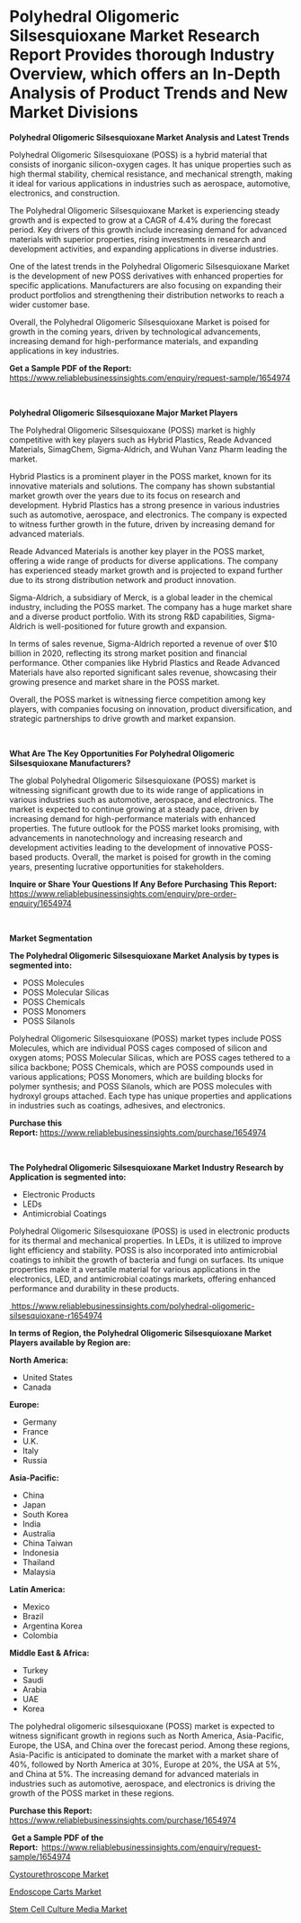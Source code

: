 <p><h1>Polyhedral Oligomeric Silsesquioxane Market Research Report Provides thorough Industry Overview, which offers an In-Depth Analysis of Product Trends and New Market Divisions</h1></p><p><strong>Polyhedral Oligomeric Silsesquioxane Market Analysis and Latest Trends</strong></p>
<p><p>Polyhedral Oligomeric Silsesquioxane (POSS) is a hybrid material that consists of inorganic silicon-oxygen cages. It has unique properties such as high thermal stability, chemical resistance, and mechanical strength, making it ideal for various applications in industries such as aerospace, automotive, electronics, and construction.</p><p>The Polyhedral Oligomeric Silsesquioxane Market is experiencing steady growth and is expected to grow at a CAGR of 4.4% during the forecast period. Key drivers of this growth include increasing demand for advanced materials with superior properties, rising investments in research and development activities, and expanding applications in diverse industries.</p><p>One of the latest trends in the Polyhedral Oligomeric Silsesquioxane Market is the development of new POSS derivatives with enhanced properties for specific applications. Manufacturers are also focusing on expanding their product portfolios and strengthening their distribution networks to reach a wider customer base.</p><p>Overall, the Polyhedral Oligomeric Silsesquioxane Market is poised for growth in the coming years, driven by technological advancements, increasing demand for high-performance materials, and expanding applications in key industries.</p></p>
<p><strong>Get a Sample PDF of the Report:&nbsp;</strong> <a href="https://www.reliablebusinessinsights.com/enquiry/request-sample/1654974">https://www.reliablebusinessinsights.com/enquiry/request-sample/1654974</a></p>
<p>&nbsp;</p>
<p><strong>Polyhedral Oligomeric Silsesquioxane Major Market Players</strong></p>
<p><p>The Polyhedral Oligomeric Silsesquioxane (POSS) market is highly competitive with key players such as Hybrid Plastics, Reade Advanced Materials, SimagChem, Sigma-Aldrich, and Wuhan Vanz Pharm leading the market. </p><p>Hybrid Plastics is a prominent player in the POSS market, known for its innovative materials and solutions. The company has shown substantial market growth over the years due to its focus on research and development. Hybrid Plastics has a strong presence in various industries such as automotive, aerospace, and electronics. The company is expected to witness further growth in the future, driven by increasing demand for advanced materials.</p><p>Reade Advanced Materials is another key player in the POSS market, offering a wide range of products for diverse applications. The company has experienced steady market growth and is projected to expand further due to its strong distribution network and product innovation.</p><p>Sigma-Aldrich, a subsidiary of Merck, is a global leader in the chemical industry, including the POSS market. The company has a huge market share and a diverse product portfolio. With its strong R&D capabilities, Sigma-Aldrich is well-positioned for future growth and expansion.</p><p>In terms of sales revenue, Sigma-Aldrich reported a revenue of over $10 billion in 2020, reflecting its strong market position and financial performance. Other companies like Hybrid Plastics and Reade Advanced Materials have also reported significant sales revenue, showcasing their growing presence and market share in the POSS market.</p><p>Overall, the POSS market is witnessing fierce competition among key players, with companies focusing on innovation, product diversification, and strategic partnerships to drive growth and market expansion.</p></p>
<p>&nbsp;</p>
<p><strong>What Are The Key Opportunities For Polyhedral Oligomeric Silsesquioxane Manufacturers?</strong></p>
<p><p>The global Polyhedral Oligomeric Silsesquioxane (POSS) market is witnessing significant growth due to its wide range of applications in various industries such as automotive, aerospace, and electronics. The market is expected to continue growing at a steady pace, driven by increasing demand for high-performance materials with enhanced properties. The future outlook for the POSS market looks promising, with advancements in nanotechnology and increasing research and development activities leading to the development of innovative POSS-based products. Overall, the market is poised for growth in the coming years, presenting lucrative opportunities for stakeholders.</p></p>
<p><strong>Inquire or Share Your Questions If Any Before Purchasing This Report:</strong> <a href="https://www.reliablebusinessinsights.com/enquiry/pre-order-enquiry/1654974">https://www.reliablebusinessinsights.com/enquiry/pre-order-enquiry/1654974</a></p>
<p>&nbsp;</p>
<p><strong>Market Segmentation</strong></p>
<p><strong>The Polyhedral Oligomeric Silsesquioxane Market Analysis by types is segmented into:</strong></p>
<p><ul><li>POSS Molecules</li><li>POSS Molecular Silicas</li><li>POSS Chemicals</li><li>POSS Monomers</li><li>POSS Silanols</li></ul></p>
<p><p>Polyhedral Oligomeric Silsesquioxane (POSS) market types include POSS Molecules, which are individual POSS cages composed of silicon and oxygen atoms; POSS Molecular Silicas, which are POSS cages tethered to a silica backbone; POSS Chemicals, which are POSS compounds used in various applications; POSS Monomers, which are building blocks for polymer synthesis; and POSS Silanols, which are POSS molecules with hydroxyl groups attached. Each type has unique properties and applications in industries such as coatings, adhesives, and electronics.</p></p>
<p><strong>Purchase this Report:&nbsp;</strong><a href="https://www.reliablebusinessinsights.com/purchase/1654974">https://www.reliablebusinessinsights.com/purchase/1654974</a></p>
<p>&nbsp;</p>
<p><strong>The Polyhedral Oligomeric Silsesquioxane Market Industry Research by Application is segmented into:</strong></p>
<p><ul><li>Electronic Products</li><li>LEDs</li><li>Antimicrobial Coatings</li></ul></p>
<p><p>Polyhedral Oligomeric Silsesquioxane (POSS) is used in electronic products for its thermal and mechanical properties. In LEDs, it is utilized to improve light efficiency and stability. POSS is also incorporated into antimicrobial coatings to inhibit the growth of bacteria and fungi on surfaces. Its unique properties make it a versatile material for various applications in the electronics, LED, and antimicrobial coatings markets, offering enhanced performance and durability in these products.</p></p>
<p><a href="https://www.reliablebusinessinsights.com/polyhedral-oligomeric-silsesquioxane-r1654974">&nbsp;https://www.reliablebusinessinsights.com/polyhedral-oligomeric-silsesquioxane-r1654974</a></p>
<p><strong>In terms of Region, the Polyhedral Oligomeric Silsesquioxane Market Players available by Region are:</strong></p>
<p>
    <p> <strong> North America: </strong>
        <ul>
            <li>United States</li>
            <li>Canada</li>
        </ul>
        </p> 
    <p> <strong> Europe: </strong>
        <ul>
            <li>Germany</li>
            <li>France</li>
            <li>U.K.</li>
            <li>Italy</li>
            <li>Russia</li>
        </ul>
        </p> 
    <p> <strong> Asia-Pacific: </strong>
        <ul>
            <li>China</li>
            <li>Japan</li>
            <li>South Korea</li>
            <li>India</li>
            <li>Australia</li>
            <li>China Taiwan</li>
            <li>Indonesia</li>
            <li>Thailand</li>
            <li>Malaysia</li>
        </ul>
        </p> 
    <p> <strong> Latin America: </strong>
        <ul>
            <li>Mexico</li>
            <li>Brazil</li>
            <li>Argentina Korea</li>
            <li>Colombia</li>
        </ul>
        </p> 
    <p> <strong> Middle East & Africa: </strong>
        <ul>
            <li>Turkey</li>
            <li>Saudi</li>
            <li>Arabia</li>
            <li>UAE</li>
            <li>Korea</li>
        </ul>
    </p>
    </p>
<p><p>The polyhedral oligomeric silsesquioxane (POSS) market is expected to witness significant growth in regions such as North America, Asia-Pacific, Europe, the USA, and China over the forecast period. Among these regions, Asia-Pacific is anticipated to dominate the market with a market share of 40%, followed by North America at 30%, Europe at 20%, the USA at 5%, and China at 5%. The increasing demand for advanced materials in industries such as automotive, aerospace, and electronics is driving the growth of the POSS market in these regions.</p></p>
<p><strong>Purchase this Report: </strong><a href="https://www.reliablebusinessinsights.com/purchase/1654974">https://www.reliablebusinessinsights.com/purchase/1654974</a></p>
<p>&nbsp;<strong>Get a Sample PDF of the Report:&nbsp;&nbsp;</strong><a href="https://www.reliablebusinessinsights.com/enquiry/request-sample/1654974">https://www.reliablebusinessinsights.com/enquiry/request-sample/1654974</a></p>
<p><strong></strong></p>
<p><p><a href="https://github.com/angelajermaine/Market-Research-Report-List-4/blob/main/cystourethroscope-market.md">Cystourethroscope Market</a></p><p><a href="https://view.publitas.com/reportprime-1/endoscope-carts-market-growth-outlook-from-2024-to-2031-and-it-is-projecting-at-5-5-cagr-with-markets-trends-analysis-by-application-regional-outlook-and-revenue/">Endoscope Carts Market</a></p><p><a href="https://github.com/provorikovar/Market-Research-Report-List-5/blob/main/stem-cell-culture-media-market.md">Stem Cell Culture Media Market</a></p></p>